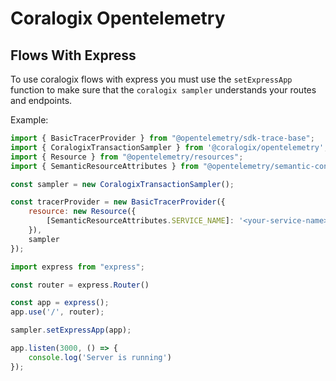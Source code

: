 # Coralogix Opentelemetry

## Flows With Express
To use coralogix flows with express you must use the `setExpressApp`
function to make sure that the `coralogix sampler` understands
your routes and endpoints.

Example:

```javascript
import { BasicTracerProvider } from "@opentelemetry/sdk-trace-base";
import { CoralogixTransactionSampler } from '@coralogix/opentelemetry';
import { Resource } from "@opentelemetry/resources";
import { SemanticResourceAttributes } from "@opentelemetry/semantic-conventions";

const sampler = new CoralogixTransactionSampler();

const tracerProvider = new BasicTracerProvider({
    resource: new Resource({
        [SemanticResourceAttributes.SERVICE_NAME]: '<your-service-name>'
    }),
    sampler
});

import express from "express";

const router = express.Router()

const app = express();
app.use('/', router);

sampler.setExpressApp(app);

app.listen(3000, () => {
    console.log('Server is running')
});
```
